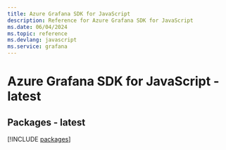 ```yaml
---
title: Azure Grafana SDK for JavaScript
description: Reference for Azure Grafana SDK for JavaScript
ms.date: 06/04/2024
ms.topic: reference
ms.devlang: javascript
ms.service: grafana
---
```

# Azure Grafana SDK for JavaScript - latest
## Packages - latest
[!INCLUDE [packages](grafana-index.md)]